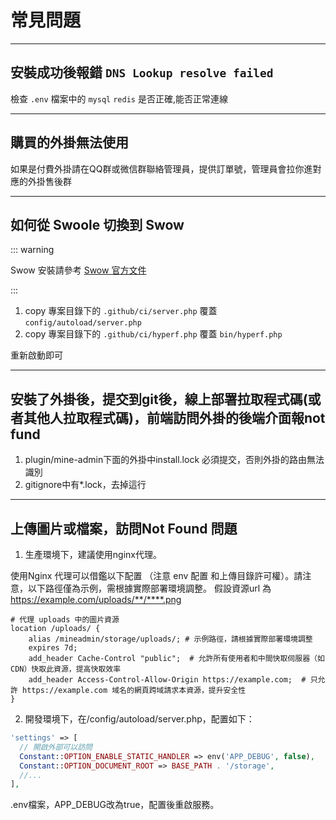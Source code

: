 # 常見問題

---

## 安裝成功後報錯 `DNS Lookup resolve failed`

檢查 `.env` 檔案中的 `mysql` `redis` 是否正確,能否正常連線

---

## 購買的外掛無法使用

如果是付費外掛請在QQ群或微信群聯絡管理員，提供訂單號，管理員會拉你進對應的外掛售後群

---



## 如何從 Swoole 切換到 Swow

::: warning

Swow 安裝請參考 [Swow 官方文件](https://docs.toast.run/swow-blog/chs/init.html#%E6%94%AF%E6%8C%81%E7%9A%84%E6%93%8D%E4%BD%9C%E7%B3%BB%E7%BB%9F) 

:::

1. copy 專案目錄下的 `.github/ci/server.php` 覆蓋 `config/autoload/server.php`
2. copy 專案目錄下的 `.github/ci/hyperf.php` 覆蓋 `bin/hyperf.php`

重新啟動即可

---


## 安裝了外掛後，提交到git後，線上部署拉取程式碼(或者其他人拉取程式碼)，前端訪問外掛的後端介面報not fund

1. plugin/mine-admin下面的外掛中install.lock 必須提交，否則外掛的路由無法識別
2. gitignore中有*.lock，去掉這行


---


## 上傳圖片或檔案，訪問Not Found 問題

1. 生產環境下，建議使用nginx代理。

  使用Nginx 代理可以借鑑以下配置 （注意 env 配置 和上傳目錄許可權）。請注意，以下路徑僅為示例，需根據實際部署環境調整。
  假設資源url 為 https://example.com/uploads/**/****.png
```nginx
# 代理 uploads 中的圖片資源
location /uploads/ {
    alias /mineadmin/storage/uploads/; # 示例路徑，請根據實際部署環境調整
    expires 7d;
    add_header Cache-Control "public";  # 允許所有使用者和中間快取伺服器（如CDN）快取此資源，提高快取效率
    add_header Access-Control-Allow-Origin https://example.com;  # 只允許 https://example.com 域名的網頁跨域請求本資源，提升安全性
}
```
2. 開發環境下，在/config/autoload/server.php，配置如下：
```php
'settings' => [
  // 開啟外部可以訪問
  Constant::OPTION_ENABLE_STATIC_HANDLER => env('APP_DEBUG', false),
  Constant::OPTION_DOCUMENT_ROOT => BASE_PATH . '/storage',
  //...
],
```
.env檔案，APP_DEBUG改為true，配置後重啟服務。
